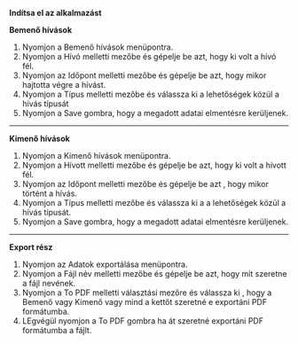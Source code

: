 **Indítsa el az alkalmazást** 

**Bemenő hívások**
1. Nyomjon a Bemenő hívások menüpontra.
2. Nyomjon a Hívó melletti mezőbe és gépelje be azt, hogy ki volt a hívó fél.
3. Nyomjon az Időpont melletti mezőbe és gépelje be azt, hogy mikor hajtotta végre a hívást.
4. Nyomjon a Típus melletti mezőbe és válassza ki a lehetőségek közül a hívás típusát
5. Nyomjon a Save gombra, hogy a megadott adatai elmentésre kerüljenek.

****
**Kimenő hívások**
1. Nyomjon a Kimenő hívások menüpontra.
2. Nyomjon a Hívott melletti mezőbe és gépelje be azt, hogy ki volt a hívott fél.
3. Nyomjon az Időpont melletti mezőbe és gépelje be azt , hogy mikor történt a hívás.
4. Nyomjon a Típus melletti mezőbe és válassza ki a a lehetőségek közül a hívás típusát.
5. Nyomjon a Save gombra, hogy a megadott adatai elmentésre kerüljenek.

****
**Export rész**

1. Nyomjon az Adatok exportálása menüpontra.
2. Nyomjon a Fájl név melletti mezőbe és gépelje be azt, hogy mit szeretne a fájl nevének. 
3. Nyomjon a To PDF melletti választási mezőre és válassza ki , hogy a Bemenő vagy Kimenő vagy mind a kettőt szeretné e exportáni PDF formátumba.
4. LEgvégül nyomjon a To PDF gombra ha át szeretné exportáni PDF formátumba a fájlt. 
